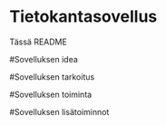 # Tietokantasovellus

Tässä README 

#Sovelluksen idea


#Sovelluksen tarkoitus


#Sovelluksen toiminta


#Sovelluksen lisätoiminnot

